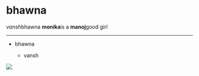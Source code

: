 <!DOCTYPE html>
<html>

<head>
    <meta charset="utf-8">
    <title>💛bhawna</title>
</head>

<body>
    <h1>bhawna</h1>
    <p><em>vansh</em>bhawna <strong>monika</strong>is a <b>manoj</b>good girl</p>
    <hr>
    <ul>
        <li>bhawna</li>
        <ul>
            <li>vansh</li>
        </ul>
    </ul>
    <img src="https://tse4.mm.bing.net/th?id=OIP.mpp8H5RzlNHjKdgs50-eDwHaHa&pid=Api&P=0&w=165&h=165">
</body>

</html>
